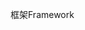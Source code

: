 <span data-ttu-id="b8ba0-101">框架</span><span class="sxs-lookup"><span data-stu-id="b8ba0-101">Framework</span></span>
